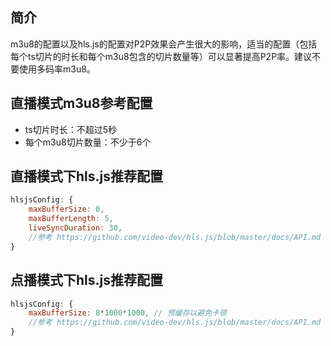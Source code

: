 
## 简介
m3u8的配置以及hls.js的配置对P2P效果会产生很大的影响，适当的配置（包括每个ts切片的时长和每个m3u8包含的切片数量等）可以显著提高P2P率。建议不要使用多码率m3u8。

## 直播模式m3u8参考配置
- ts切片时长：不超过5秒
- 每个m3u8切片数量：不少于6个

## 直播模式下hls.js推荐配置
```javascript
hlsjsConfig: {
    maxBufferSize: 0,       
    maxBufferLength: 5,     
    liveSyncDuration: 30,
    //参考 https://github.com/video-dev/hls.js/blob/master/docs/API.md
}
```

## 点播模式下hls.js推荐配置
```javascript
hlsjsConfig: {
    maxBufferSize: 8*1000*1000, // 预缓存以避免卡顿
    //参考 https://github.com/video-dev/hls.js/blob/master/docs/API.md
}
```
